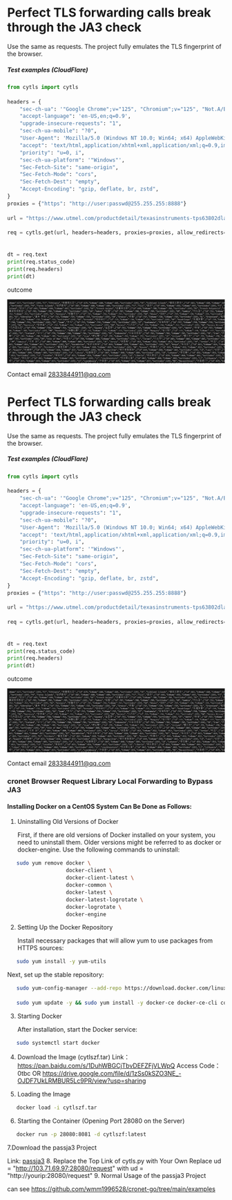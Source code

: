 # Perfect TLS forwarding calls break through the JA3 check


Use the same as requests.
The project fully emulates the TLS fingerprint of the browser.

##### Test examples (CloudFlare)

```python
from cytls import cytls

headers = {
    "sec-ch-ua": '"Google Chrome";v="125", "Chromium";v="125", "Not.A/Brand";v="24"',
    "accept-language": 'en-US,en;q=0.9',
    "upgrade-insecure-requests": "1",
    "sec-ch-ua-mobile": "?0",
    "User-Agent": 'Mozilla/5.0 (Windows NT 10.0; Win64; x64) AppleWebKit/537.36 (KHTML, like Gecko) Chrome/125.0.0.0 Safari/537.36',
    "accept": 'text/html,application/xhtml+xml,application/xml;q=0.9,image/avif,image/webp,image/apng,*/*;q=0.8,application/signed-exchange;v=b3;q=0.7',
    "priority": "u=0, i",
    "sec-ch-ua-platform": '"Windows"',
    "Sec-Fetch-Site": "same-origin",
    "Sec-Fetch-Mode": "cors",
    "Sec-Fetch-Dest": "empty",
    "Accept-Encoding": "gzip, deflate, br, zstd",
}
proxies = {"https": "http://user:passwd@255.255.255:8888"}

url = "https://www.utmel.com/productdetail/texasinstruments-tps63802dlar-7758755"

req = cytls.get(url, headers=headers, proxies=proxies, allow_redirects=True)


dt = req.text
print(req.status_code)
print(req.headers)
print(dt)


```

outcome

![image-haom.png](./image-haom.png)


Contact email 2833844911@qq.com


# Perfect TLS forwarding calls break through the JA3 check


Use the same as requests.
The project fully emulates the TLS fingerprint of the browser.

##### Test examples (CloudFlare)

```python
from cytls import cytls

headers = {
    "sec-ch-ua": '"Google Chrome";v="125", "Chromium";v="125", "Not.A/Brand";v="24"',
    "accept-language": 'en-US,en;q=0.9',
    "upgrade-insecure-requests": "1",
    "sec-ch-ua-mobile": "?0",
    "User-Agent": 'Mozilla/5.0 (Windows NT 10.0; Win64; x64) AppleWebKit/537.36 (KHTML, like Gecko) Chrome/125.0.0.0 Safari/537.36',
    "accept": 'text/html,application/xhtml+xml,application/xml;q=0.9,image/avif,image/webp,image/apng,*/*;q=0.8,application/signed-exchange;v=b3;q=0.7',
    "priority": "u=0, i",
    "sec-ch-ua-platform": '"Windows"',
    "Sec-Fetch-Site": "same-origin",
    "Sec-Fetch-Mode": "cors",
    "Sec-Fetch-Dest": "empty",
    "Accept-Encoding": "gzip, deflate, br, zstd",
}
proxies = {"https": "http://user:passwd@255.255.255:8888"}

url = "https://www.utmel.com/productdetail/texasinstruments-tps63802dlar-7758755"

req = cytls.get(url, headers=headers, proxies=proxies, allow_redirects=True)


dt = req.text
print(req.status_code)
print(req.headers)
print(dt)


```

outcome

![image-haom.png](./image-haom.png)


Contact email 2833844911@qq.com



### cronet Browser Request Library Local Forwarding to Bypass JA3

#### Installing Docker on a CentOS System Can Be Done as Follows:

1. Uninstalling Old Versions of Docker
   
   First, if there are old versions of Docker installed on your system, you need to uninstall them. Older versions might be referred to as docker or docker-engine. Use the following commands to uninstall:   
   
```bash
   sudo yum remove docker \
                   docker-client \
                   docker-client-latest \
                   docker-common \
                   docker-latest \
                   docker-latest-logrotate \
                   docker-logrotate \
                   docker-engine
```
2. Setting Up the Docker Repository
   
   Install necessary packages that will allow yum to use packages from HTTPS sources:
   
   
```bash
   sudo yum install -y yum-utils
```
   
   Next, set up the stable repository:
   
   
```bash
   sudo yum-config-manager --add-repo https://download.docker.com/linux/centos/docker-ce.repo

   sudo yum update -y && sudo yum install -y docker-ce docker-ce-cli containerd.io
```

3. Starting Docker
   
   After installation, start the Docker service:
   
   
```bash
   sudo systemctl start docker
```
4. Download the Image (cytlszf.tar)
   Link：https://pan.baidu.com/s/1DuhWBGCjTbvDEFZFjVLWpQ 
   Access Code：0tbc
   OR
   https://drive.google.com/file/d/1zSs0kSZO3NE_-OJDF7UkLRMBUR5Lc9PR/view?usp=sharing

6. Loading the Image
   
   
```bash
   docker load -i cytlszf.tar
```
6. Starting the Container (Opening Port 28080 on the Server)
   
   
```bash
   docker run -p 28080:8081 -d cytlszf:latest
```
7.Download the passja3 Project
   
   Link: [passja3](https://github.com/2833844911/passja3 "to")
8. Replace the Top Link of cytls.py with Your Own
   Replace
   ud =  "http://103.71.69.97:28080/request"
   with
   ud =  "http://yourip:28080/request"
9. Normal Usage of the passja3 Project

can see
https://github.com/wmm1996528/cronet-go/tree/main/examples
